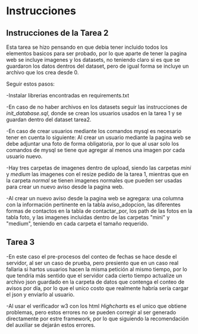 # Instrucciones

## Instrucciones de la Tarea 2

Esta tarea se hizo pensando en que debia tener incluido todos los elementos basicos para ser probado, por lo que aparte de tener la pagina web se incluye imagenes y los datasets, no teniendo claro si es que se guardaron los datos dentros del dataset, pero de igual forma se incluye un archivo que los crea desde 0.

Seguir estos pasos:

-Instalar librerias encontradas en requirements.txt

-En caso de no haber archivos en los datasets seguir las instrucciones de *init_database.sql*, donde se crean los usuarios usados en la tarea 1 y se guardan dentro del dataset tarea2.

-En caso de crear usuarios mediante los comandos mysql es necesario tener en cuenta lo siguiente: Al crear un usuario mediante la pagina web se debe adjuntar una foto de forma obligatoria, por lo que al usar solo los comandos de mysql se tiene que agregar al menos una imagen por cada usuario nuevo.

-Hay tres carpetas de imagenes dentro de upload, siendo las carpetas *mini* y *medium* las imagenes con el resize pedido de la tarea 1, mientras que en la carpeta *normal* se tienen imagenes normales que pueden ser usadas para crear un nuevo aviso desde la pagina web.

-Al crear un nuevo aviso desde la pagina web se agregara: una columna con la información pertinente en la tabla aviso_adopcion, las diferentes formas de contactos en la tabla de contactar_por, los path de las fotos en la tabla foto, y las imagenes incluidas dentro de las carpetas "mini" y "medium", teniendo en cada carpeta el tamaño requerido.

## Tarea 3

-En este caso el pre-procesos del conteo de fechas se hace desde el servidor, al ser un caso de prueba, pero presiento que en un caso real fallaria si hartos usuarios hacen la misma petición al mismo tiempo, por lo que tendría más sentido que el servidor cada cierto tiempo actualize un archivo json guardado en la carpeta de datos que contenga el conteo de avisos por día, por lo que el unico costo que realmente habría sería cargar el json y enviarlo al usuario.

-Al usar el verificador w3 con los html *Highcharts* es el unico que obtiene problemas, pero estos errores no se pueden corregir al ser generado directamente por estre framework, por lo que siguiendo la recomendación del auxiliar se dejarán estos errores. 

